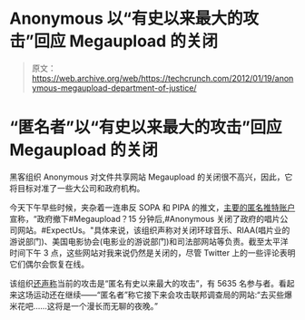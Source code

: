 # Anonymous 以“有史以来最大的攻击”回应 Megaupload 的关闭

> 原文：<https://web.archive.org/web/https://techcrunch.com/2012/01/19/anonymous-megaupload-department-of-justice/>

# “匿名者”以“有史以来最大的攻击”回应 Megaupload 的关闭

黑客组织 Anonymous 对文件共享网站 Megaupload 的关闭很不高兴，因此，它将目标对准了一些大公司和政府机构。

今天下午早些时候，夹杂着一连串反 SOPA 和 PIPA 的推文，[主要的匿名推特账户](https://web.archive.org/web/20230208084406/http://twitter.com/youranonnews)宣称，“政府撤下#Megaupload？15 分钟后,#Anonymous 关闭了政府的唱片公司网站。#ExpectUs。"具体来说，该组织声称对关闭环球音乐、RIAA(唱片业的游说部门)、美国电影协会(电影业的游说部门)和司法部网站等负责。截至太平洋时间下午 3 点，这些网站对我来说仍然是关闭的，尽管 Twitter 上的一些评论表明它们偶尔会恢复在线。

该组织[还声称](https://web.archive.org/web/20230208084406/https://twitter.com/#!/YourAnonNews/status/160135858895335424)当前的攻击是“匿名有史以来最大的攻击”，有 5635 名参与者。看起来这场运动还在继续——“匿名者”称它接下来会攻击联邦调查局的网站:“去买些爆米花吧……这将是一个漫长而无聊的夜晚。”